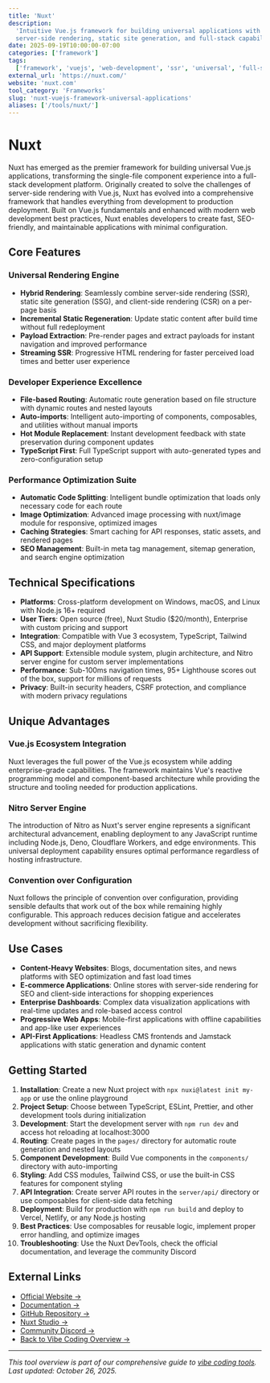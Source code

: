 ```yaml
---
title: 'Nuxt'
description:
  'Intuitive Vue.js framework for building universal applications with
  server-side rendering, static site generation, and full-stack capabilities'
date: 2025-09-19T10:00:00-07:00
categories: ['framework']
tags:
  ['framework', 'vuejs', 'web-development', 'ssr', 'universal', 'full-stack']
external_url: 'https://nuxt.com/'
website: 'nuxt.com'
tool_category: 'Frameworks'
slug: 'nuxt-vuejs-framework-universal-applications'
aliases: ['/tools/nuxt/']
---
```


# Nuxt

Nuxt has emerged as the premier framework for building universal Vue.js
applications, transforming the single-file component experience into a
full-stack development platform. Originally created to solve the challenges of
server-side rendering with Vue.js, Nuxt has evolved into a comprehensive
framework that handles everything from development to production deployment.
Built on Vue.js fundamentals and enhanced with modern web development best
practices, Nuxt enables developers to create fast, SEO-friendly, and
maintainable applications with minimal configuration.

## Core Features

### Universal Rendering Engine

- **Hybrid Rendering**: Seamlessly combine server-side rendering (SSR), static
  site generation (SSG), and client-side rendering (CSR) on a per-page basis
- **Incremental Static Regeneration**: Update static content after build time
  without full redeployment
- **Payload Extraction**: Pre-render pages and extract payloads for instant
  navigation and improved performance
- **Streaming SSR**: Progressive HTML rendering for faster perceived load times
  and better user experience

### Developer Experience Excellence

- **File-based Routing**: Automatic route generation based on file structure
  with dynamic routes and nested layouts
- **Auto-imports**: Intelligent auto-importing of components, composables, and
  utilities without manual imports
- **Hot Module Replacement**: Instant development feedback with state
  preservation during component updates
- **TypeScript First**: Full TypeScript support with auto-generated types and
  zero-configuration setup

### Performance Optimization Suite

- **Automatic Code Splitting**: Intelligent bundle optimization that loads only
  necessary code for each route
- **Image Optimization**: Advanced image processing with nuxt/image module for
  responsive, optimized images
- **Caching Strategies**: Smart caching for API responses, static assets, and
  rendered pages
- **SEO Management**: Built-in meta tag management, sitemap generation, and
  search engine optimization

## Technical Specifications

- **Platforms**: Cross-platform development on Windows, macOS, and Linux with
  Node.js 16+ required
- **User Tiers**: Open source (free), Nuxt Studio ($20/month), Enterprise with
  custom pricing and support
- **Integration**: Compatible with Vue 3 ecosystem, TypeScript, Tailwind CSS,
  and major deployment platforms
- **API Support**: Extensible module system, plugin architecture, and Nitro
  server engine for custom server implementations
- **Performance**: Sub-100ms navigation times, 95+ Lighthouse scores out of the
  box, support for millions of requests
- **Privacy**: Built-in security headers, CSRF protection, and compliance with
  modern privacy regulations

## Unique Advantages

### Vue.js Ecosystem Integration

Nuxt leverages the full power of the Vue.js ecosystem while adding
enterprise-grade capabilities. The framework maintains Vue's reactive
programming model and component-based architecture while providing the structure
and tooling needed for production applications.

### Nitro Server Engine

The introduction of Nitro as Nuxt's server engine represents a significant
architectural advancement, enabling deployment to any JavaScript runtime
including Node.js, Deno, Cloudflare Workers, and edge environments. This
universal deployment capability ensures optimal performance regardless of
hosting infrastructure.

### Convention over Configuration

Nuxt follows the principle of convention over configuration, providing sensible
defaults that work out of the box while remaining highly configurable. This
approach reduces decision fatigue and accelerates development without
sacrificing flexibility.

## Use Cases

- **Content-Heavy Websites**: Blogs, documentation sites, and news platforms
  with SEO optimization and fast load times
- **E-commerce Applications**: Online stores with server-side rendering for SEO
  and client-side interactions for shopping experiences
- **Enterprise Dashboards**: Complex data visualization applications with
  real-time updates and role-based access control
- **Progressive Web Apps**: Mobile-first applications with offline capabilities
  and app-like user experiences
- **API-First Applications**: Headless CMS frontends and Jamstack applications
  with static generation and dynamic content

## Getting Started

1. **Installation**: Create a new Nuxt project with
   `npx nuxi@latest init my-app` or use the online playground
2. **Project Setup**: Choose between TypeScript, ESLint, Prettier, and other
   development tools during initialization
3. **Development**: Start the development server with `npm run dev` and access
   hot reloading at localhost:3000
4. **Routing**: Create pages in the `pages/` directory for automatic route
   generation and nested layouts
5. **Component Development**: Build Vue components in the `components/`
   directory with auto-importing
6. **Styling**: Add CSS modules, Tailwind CSS, or use the built-in CSS features
   for component styling
7. **API Integration**: Create server API routes in the `server/api/` directory
   or use composables for client-side data fetching
8. **Deployment**: Build for production with `npm run build` and deploy to
   Vercel, Netlify, or any Node.js hosting
9. **Best Practices**: Use composables for reusable logic, implement proper
   error handling, and optimize images
10. **Troubleshooting**: Use the Nuxt DevTools, check the official
    documentation, and leverage the community Discord

## External Links

- [Official Website →](https://nuxt.com/)
- [Documentation →](https://nuxt.com/docs)
- [GitHub Repository →](https://github.com/nuxt/nuxt)
- [Nuxt Studio →](https://nuxt.studio)
- [Community Discord →](https://discord.nuxt.com)
- [Back to Vibe Coding Overview →](/blog/posts/vibe-coding-revolution/)

---

_This tool overview is part of our comprehensive guide to
[vibe coding tools](/blog/posts/vibe-coding-revolution/). Last updated: October
26, 2025._
